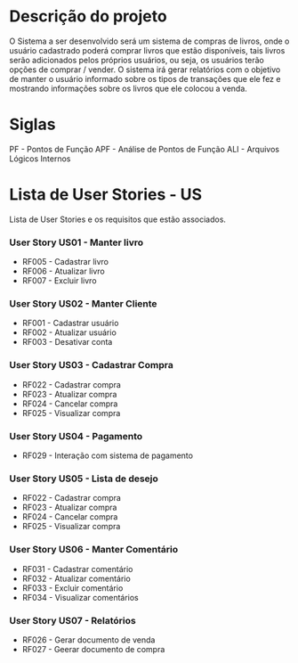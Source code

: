 # Descrição do projeto
O Sistema a ser desenvolvido será um sistema de compras de livros, onde o usuário cadastrado poderá comprar livros que estão disponíveis, tais livros serão adicionados pelos próprios usuários, ou seja, os usuários terão opções de comprar / vender.
O sistema irá gerar relatórios com o objetivo de manter o usuário informado sobre os tipos de transações que ele fez e mostrando informações sobre os livros que ele colocou a venda.

# Siglas
PF - Pontos de Função
APF - Análise de Pontos de Função
ALI - Arquivos Lógicos Internos

# Lista de User Stories - US
Lista de User Stories e os requisitos que estão associados.

### User Story US01 - Manter livro
- RF005 - Cadastrar livro
- RF006 - Atualizar livro
- RF007 - Excluir livro

### User Story US02 - Manter Cliente
- RF001 - Cadastrar usuário
- RF002 - Atualizar usuário
- RF003 - Desativar conta

### User Story US03 - Cadastrar Compra
- RF022 - Cadastrar compra
- RF023 - Atualizar compra
- RF024 - Cancelar compra
- RF025 - Visualizar compra

### User Story US04 - Pagamento
- RF029 - Interação com sistema de pagamento

### User Story US05 - Lista de desejo
- RF022 - Cadastrar compra
- RF023 - Atualizar compra
- RF024 - Cancelar compra
- RF025 - Visualizar compra

### User Story US06 - Manter Comentário
- RF031 - Cadastrar comentário
- RF032 - Atualizar comentário
- RF033 - Excluir comentário
- RF034 - Visualizar comentários

### User Story US07 - Relatórios
- RF026 - Gerar documento de venda
- RF027 - Geerar documento de compra  